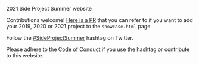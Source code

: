 2021 Side Project Summer website

Contributions welcome! [Here is a PR](https://github.com/GeneralProducts/side-project-summer/pull/1) that you can refer to if you want to add your 2019, 2020 or 2021 project to the `showcase.html` page.

Follow the [#SideProjectSummer](https://twitter.com/search?q=%23SideProjectSummer&src=typeahead_click&f=live) hashtag on Twitter.

Please adhere to the [Code of Conduct](https://www.sideprojectsummer.com/coc.html) if you use the hashtag or contribute to this website.
